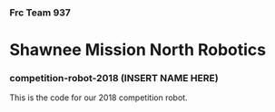 ### Frc Team 937
# Shawnee Mission North Robotics

### competition-robot-2018 (INSERT NAME HERE)
This is the code for our 2018 competition robot.
